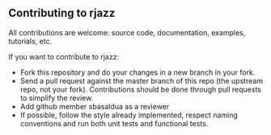 ## Contributing to rjazz

All contributions are welcome: source code, documentation, examples, tutorials, etc.

If you want to contribute to rjazz:

  - Fork this repository and do your changes in a new branch in your fork.
  - Send a pull request against the master branch of this repo (the upstream repo, not your fork). Contributions should be done through pull
requests to simplify the review.
  - Add github member sbasaldua as a reviewer
  - If possible, follow the style already implemented, respect naming conventions and run both unit tests and functional tests.
